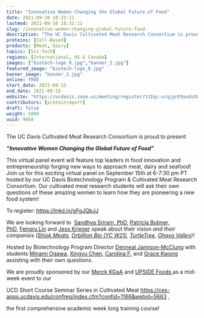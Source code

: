 ```yaml
---
title: "Innovative Women Changing the Global Future of Food"
date: 2021-09-10 18:31:11
lastmod: 2021-09-10 18:31:11
slug: /innovative-women-changing-global-future-food
description: "The UC Davis Cultivated Meat Research Consortium is proud to present“Innovative Women Changing the Global Future of Food”"
proteins: [Cell-Based]
products: [Meat, Dairy]
topics: [Sci-Tech]
regions: [International, US & Canada]
images: ["biotech-logo_0.jpg","banner_2.jpg"]
featured_image: "biotech-logo_0.jpg"
banner_image: "banner_2.jpg"
online: TRUE
start_date: 2021-09-15
end_date: 2021-09-15
website: "https://ucdavis.zoom.us/meeting/register/tJIqc-urqjgrE9avdsVWNlz9FWHkwsABftM9"
contributors: [proteinreport]
draft: false
weight: 5000
uuid: 9669
---
```

<p>The UC Davis Cultivated Meat Research Consortium is proud to present</p>
<p><strong><em>“Innovative Women Changing the Global Future of Food”</em></strong></p>
<p>This virtual panel event will feature top leaders in food innovation and entrepreneurship forging new ways to approach meat, dairy and seafood! Join us for this exciting virtual panel on September 15th at 6-7:30 pm PT hosted by our UC Davis Biotechnology Program & Cultivated Meat Research Consortium. Our cultivated meat research students will ask their own questions of these amazing women to learn how they are pioneering a new food system!</p>
<p>To register: <a href="https://lnkd.in/gFgJQbJJ">https://lnkd.in/gFgJQbJJ</a></p>
<p>We are looking forward to  <a href="https://www.linkedin.com/in/ACoAAAE-ttYBqdR4lnGrRgUuSh15c0EvqTjnMbM">Sandhya Sriram, PhD</a>, <a href="https://www.linkedin.com/in/ACoAAAyeBQkBxLXuSwO4pSjmZLOu9WloanDjpZQ">Patricia Bubner, PhD</a>, <a href="https://www.linkedin.com/in/ACoAAAWoYOwBayQDl6dS130nSm1gvm2XxyJgkI0">Fengru Lin</a> and <a href="https://www.linkedin.com/in/ACoAABc7LFABPbwjqqAb3JXItrMv4qo54IUYQLI">Jess Krieger</a> speak about their vision <em>and their companies (</em><em><a href="https://www.linkedin.com/company/shiokmeats/">Shiok Meats</a>, <a href="https://www.linkedin.com/company/orbillion/">Orbillion Bio (YC W21)</a>, <a href="https://www.linkedin.com/company/turtletree/">TurtleTree</a>, <a href="https://www.linkedin.com/company/ohayo-valley/">Ohayo Valley</a>)!</em></p>
<p>Hosted by Biotechnology Program Director <a href="https://www.linkedin.com/in/ACoAAADd_xABgtlflyqnYEG7xHiTQ2cGzIBzUXo">Denneal Jamison-McClung</a> with students <a href="https://www.linkedin.com/in/kara-e-leong/detail/recent-activity/">Minami Ogawa</a>, <a href="https://www.linkedin.com/in/kara-e-leong/detail/recent-activity/">Xingyu Chen</a>, <a href="https://www.linkedin.com/in/kara-e-leong/detail/recent-activity/">Carolina F.</a> and <a href="https://www.linkedin.com/in/kara-e-leong/detail/recent-activity/">Grace Kwong</a> assisting with their own questions.</p>
<p>We are proudly sponsored by our <a href="https://www.linkedin.com/company/merck-kgaa/">Merck KGaA</a> and <a href="https://www.linkedin.com/company/upsidefoods/">UPSIDE Foods </a>as a mid-week event to our</p>
<p>UCD Short Course Seminar Series in Cultivated Meat <a href="https://ces-apps.ucdavis.edu/confreg/index.cfm?confid=1166&webid=5663">https://ces-apps.ucdavis.edu/confreg/index.cfm?confid=1166&webid=5663</a> ,</p>
<p>the first comprehensive academic week long training course!</p>
